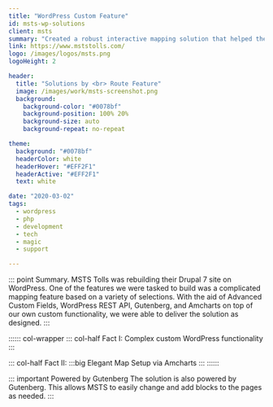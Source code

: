 ```yaml
---
title: "WordPress Custom Feature"
id: msts-wp-solutions
client: msts
summary: "Created a robust interactive mapping solution that helped their end users identify which toll solution was needed when traveling."
link: https://www.mststolls.com/
logo: /images/logos/msts.png
logoHeight: 2

header:
  title: "Solutions by <br> Route Feature"
  image: /images/work/msts-screenshot.png
  background:
    background-color: "#0078bf"
    background-position: 100% 20%
    background-size: auto
    background-repeat: no-repeat

theme:
  background: "#0078bf"
  headerColor: white
  headerHover: "#EFF2F1"
  headerActive: "#EFF2F1"
  text: white

date: "2020-03-02"
tags:
  - wordpress
  - php
  - development
  - tech
  - magic
  - support

---
```


::: point Summary.
MSTS Tolls was rebuilding their Drupal 7 site on WordPress.  One of the features we were tasked to build was a complicated mapping feature based on a variety of selections.  With the aid of Advanced Custom Fields, WordPress REST API, Gutenberg, and Amcharts on top of our own custom functionality, we were able to deliver the solution as designed.
:::

:::::: col-wrapper
::: col-half Fact I:
Complex custom WordPress functionality
:::

::: col-half Fact II:
:::big
Elegant Map Setup via Amcharts
:::
::::::

::: important Powered by Gutenberg
The solution is also powered by Gutenberg.  This allows MSTS to easily change and add blocks to the pages as needed.
:::
